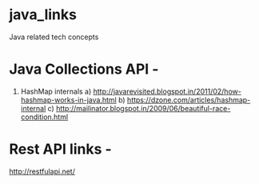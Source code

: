 # java_links
Java related tech concepts

# Java Collections API - 
1) HashMap internals
  a) http://javarevisited.blogspot.in/2011/02/how-hashmap-works-in-java.html
  b) https://dzone.com/articles/hashmap-internal
  c) http://mailinator.blogspot.in/2009/06/beautiful-race-condition.html



# Rest API links - 
http://restfulapi.net/
